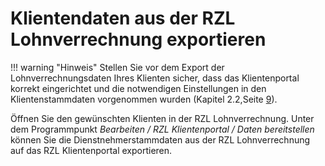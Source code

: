 # Klientendaten aus der RZL Lohnverrechnung exportieren


!!! warning "Hinweis"
    Stellen Sie vor dem Export der Lohnverrechnungsdaten Ihres Klienten sicher, dass das Klientenportal korrekt eingerichtet und die notwendigen Einstellungen in den Klientenstammdaten vorgenommen wurden (Kapitel 2.2,Seite [9](#klientenstammdaten)).

Öffnen Sie den gewünschten Klienten in der RZL Lohnverrechnung. 
Unter dem Programmpunkt *Bearbeiten / RZL Klientenportal / Daten bereitstellen* können Sie die Dienstnehmerstammdaten aus der RZL Lohnverrechnung auf das RZL Klientenportal exportieren.

